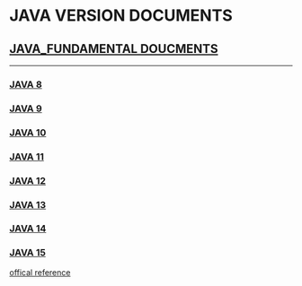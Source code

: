 
# JAVA VERSION DOCUMENTS 


## [JAVA_FUNDAMENTAL DOUCMENTS](JAVA_LANG_FUNDAMENTAL_README.md)

----

### [JAVA 8](JAVA8.md)
### [JAVA 9](JAVA9.md)
### [JAVA 10](JAVA10.md)
### [JAVA 11](JAVA11.md)
### [JAVA 12](JAVA12.md)
### [JAVA 13](JAVA13.md)
### [JAVA 14](JAVA14.md)
### [JAVA 15](JAVA15.md)




[offical reference](https://docs.oracle.com/en/java/javase/index.html)

